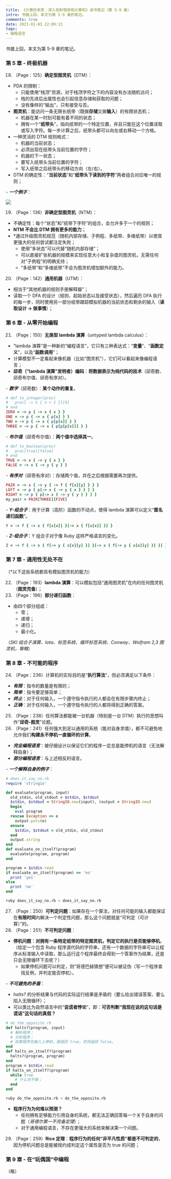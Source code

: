 ```yaml
---
title: 《计算的本质：深入剖析程序和计算机》读书笔记（第 5-9 章）
intro: 书接上回，本文为第 5-9 章的笔记。
comments: true
date: 2021-01-03 22:09:13
tags:
- 编程语言
---
```


书接上回，本文为第 5-9 章的笔记。

### 第 5 章 - 终极机器

18. （Page：125）**确定型图灵机**（DTM）：

* PDA 的限制：
  * 只能使用“栈顶”资源，对于栈顶字符之下的内容没有办法随机访问；
  * 栈的先进后出属性也会引起信息存储和获取的问题；
  * 没有像样的“输出”，只有接受与否。
* **图灵机**：能访问一条无限长纸带（既做**存储**又做**输入**）的有限状态机；
  * 机器在某一时刻可能有着不同的状态；
  * 拥有一个“**纸带头**”，指向纸带的一个特定位置，并且只能在这个位置读取或写入字符。每一步计算之后，纸带头都可以向左或右移动一个方格。
* 一种灵活的 DTM 规则格式：
  * 机器的当前状态；
  * 必须出现在纸带头当前位置的字符；
  * 机器的下一状态；
  * 要写入纸带头当前位置的字符；
  * 写入纸带之后纸带头的移动方向（左/右）。
* DTM 的确定性：“**当前状态**”和“**纸带头下读到的字符**”两者组合对应唯一的规则；

\- ***一个例子***：

![](1.png)

19. （Page：136）**非确定型图灵机**（NTM）：

* 不确定性：每个“状态”和“纸带下字符”的组合，会允许多于一个的规则；
* **NTM 不会比 DTM 拥有更多的能力**；
* \*通过升级图灵机规范（随机内部存储、子例程、多纸带、多维纸带）以使其更强大的任何尝试都注定失败；
  * 使用“多状态”可以代替“随机内部存储”；
  * 可以直接扩张机器的规模来实现任意大小和复杂度的图灵机，无需任何对“子例程”的明确支持；
  * “多纸带”和“多维纸带”不会为图灵机增加额外的能力。

20. （Page：142）**通用机器**（UTM）：

* 相当于“其他机器的规则手册解释器”；
* 读取一个 DFA 的设计（规则、起始状态以及接受状态），然后遍历 DFA 执行的每一步，同时使用另一部分纸带跟踪模拟机器的当前状态和剩余的输入（**读取设计 -> 做事情**）；

### 第 6 章 - 从零开始编程

21. （Page：150）**无类型 lambda 演算**（untyped lambda calculus）：

* “lambda 演算”是一种新的“编程语言”，它只有三种表达式：“**变量**”、“**函数定义**”，以及“**函数调用**”；
* 计算模型不一定看起来像机器（比如“图灵机”），它们可以看起来像编程语言；
* **邱奇（“lambda 演算”发明者）编码**：**将数据表示为纯代码的技术**（邱奇数、邱奇布尔值、邱奇有序对）。

\- ***数字***（邱奇数）：**某个动作的重复**。

```ruby
# def to_integer(proc)
#   proc[ -> n { n + 1 }][0]
# end
ZERO = -> p { -> x { x } }
ONE = -> p { -> x { p[x] } }
TWO = -> p { -> x { p[p[x]] } }
THREE = -> p { -> x { p[p[p[x]]] } }
```

\- ***布尔值***（邱奇布尔值）：**两个值中选择其一**。

```ruby
# def to_boolean(proc)
#   proc[true][false]
# end
TRUE = -> x { -> y { x } }
FALSE = -> x { -> y { y } }
```

\- ***有序对***（邱奇有序对）：存储两个值，并在之后根据需要再次提供。

```ruby
PAIR = -> x { -> y { -> f { f[x][y] } } }
LEFT = -> p { p[-> x { -> y { x } } ] }
RIGHT = -> p { p[-> x { -> y { y } } ] }
my_pair = PAIR[THREE][FIVE]
```

\- ***Y-组合子***：用于计算（高阶）函数的不动点，使得 lambda 演算可以定义“**匿名递归函数**”。

```ruby
Y = -> f { -> x { f[x[x]] }[-> x { f[x[x]] }] }
```

\- ***Z-组合子***：Y 组合子对于像 Ruby 这样严格语言的变化。

```ruby
Z = -> f { -> x { f[-> y { x[x][y] }] }[-> x { f[-> y { x[x][y] }] }] }
```

### 第 7 章 - 通用性无处不在

（\*以下这些系统都具有模拟图灵机的能力）

22. （Page：193）**lambda 演算**：可以模拟包括“通用图灵机”在内的任何图灵机（**图灵完备**）；
23. （Page：196）**部分递归函数**：

* 由四个部分组成：
  * 零；
  * 递增；
  * 递归；
  * 最小化。

（*SKI 组合子演算、Iota、标签系统、循环标签系统、Conway、Wolfram 2,3 图灵机，等略*）

### 第 8 章 - 不可能的程序

24. （Page：236）计算机的实际目的是“**执行算法**”，但必须满足以下条件：

* ***有限***：指令的数量是有限的；
* ***简单***：指令要足够简单；
* ***终止***：对于任何输入，一个遵守指令执行的人都会在有限步骤内终止；
* ***正确***：对于任何输入，一个遵守指令执行的人都将得到正确的答案。

25. （Page：238）任何算法都能被一台机器（特别是一台 DTM）执行的思想叫作“**邱奇-图灵**”论题。
26. （Page：241）任何强大到足以通用的系统（能对自身求值），都不可避免地允许我们**构建永不停机一直循环的计算**。

* ***完全编程语言***：被仔细设计以保证它们的程序一定总是能停机的语言（无法解释自身）；
* ***部分编程语言***：与上述相反的语言。

\- ***一个解释自身的例子***：

```ruby
# does_it_say_no.rb
require 'stringio'

def evaluate(program, input)
  old_stdin, old_stdout = $stdin, $stdout
  $stdin, $stdout = StringIO.new(input), (output = StringIO.new)
  begin
    eval program
  rescue Exception => e
    output.puts(e)
  ensure
    $stdin, $stdout = old_stdin, old_stdout
  end
  output.string
end
def evaluate_on_itself(program) 
  evaluate(program, program)
end

program = $stdin.read
if evaluate_on_itself(program) == 'no' 
  print 'yes'
else
  print 'no'
end
```

```bash
ruby does_it_say_no.rb < does_it_say_no.rb
```

27. （Page：250）**可判定问题**：如果存在一个算法，对任何可能的输入都能保证在**有限时间**内解决一个判定性问题，那么这个问题就是“可判定（可计算）”的。
28. （Page：251）**不可判定问题**：

* **停机问题**：**对拥有一条特定纸带的特定图灵机，判定它的执行是否能够停机**。（给定一个包含 Ruby 程序源代码的字符串，还有一个数据的字符串可以让程序从标准输入中读取，那么运行这个程序最终会得到一个答案作为结果，还是只会无限循环下去呢？）
  * 如果停机问题可以判定，则“哥德巴赫猜想”便可以被证伪（写一个程序查找反例，并判定能否停机）。

\- ***不可避免的矛盾***：
  * *halts?* 的分析结果与代码的实际运行结果是矛盾的（要么给出错误答案、要么陷入无限循环）；
  * 可以类比为自然语言中的“**说谎者悖论**”，即：**可否判断“我现在说的这句话是谎话”这句话的真假？**

```ruby
# do_the_opposite.rb
def halts?(program, input)
  # 解析程序；
  # 分析程序；
  # 如果程序在输入上停机，就返回 true，否则返回 false。
end
def halts_on_itself?(program)
  halts?(program, program)
end
program = $stdin.read
if halts_on_itself?(program)
  while true
    # 什么也不做；
  end
end
```

```bash
ruby do_the_opposite.rb < do_the_opposite.rb
```

* **程序行为为何难以预测？**
  * 任何拥有足够能力引用自身的系统，都无法正确回答每一个关于自身的问题（*哥德尔第一不完备定理*）；
  * 对于通用编程语言，不存在更强大的系统来解决第一个问题。

29. （Page：259）**Rice 定理**：**程序行为的任何“非平凡性质”都是不可判定的**，因为停机问题总是能被规约成判定这个属性是否为 true 的问题；

### 第 9 章 - 在“玩偶国”中编程

（略）
